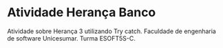 # Atividade Herança Banco

Atividade sobre Herança 3 utilizando Try catch. Faculdade de engenharia de software Unicesumar. Turma ESOFT5S-C.
